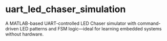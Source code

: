# uart_led_chaser_simulation
A MATLAB-based UART-controlled LED Chaser simulator with command-driven LED patterns and FSM logic—ideal for learning embedded systems without hardware.
